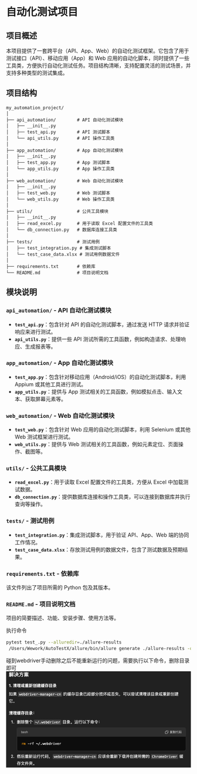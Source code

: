 # 自动化测试项目

## 项目概述

本项目提供了一套跨平台（API、App、Web）的自动化测试框架。它包含了用于测试接口（API）、移动应用（App）和 Web 应用的自动化脚本，同时提供了一些工具类，方便执行自动化测试任务。项目结构清晰，支持配置灵活的测试场景，并支持多种类型的测试集成。

## 项目结构

```plaintext
my_automation_project/
│
├── api_automation/        # API 自动化测试模块
│   ├── __init__.py
│   ├── test_api.py        # API 测试脚本
│   └── api_utils.py       # API 操作工具类
│
├── app_automation/        # App 自动化测试模块
│   ├── __init__.py
│   ├── test_app.py        # App 测试脚本
│   └── app_utils.py       # App 操作工具类
│
├── web_automation/        # Web 自动化测试模块
│   ├── __init__.py
│   ├── test_web.py        # Web 测试脚本
│   └── web_utils.py       # Web 操作工具类
│
├── utils/                 # 公共工具模块
│   ├── __init__.py
│   ├── read_excel.py      # 用于读取 Excel 配置文件的工具类
│   └── db_connection.py   # 数据库连接工具类
│
├── tests/                 # 测试用例
│   ├── test_integration.py # 集成测试脚本
│   └── test_case_data.xlsx # 测试用例数据文件
│
├── requirements.txt       # 依赖库
└── README.md              # 项目说明文档
```

## 模块说明

### `api_automation/` - API 自动化测试模块
- **`test_api.py`**：包含针对 API 的自动化测试脚本，通过发送 HTTP 请求并验证响应来进行测试。
- **`api_utils.py`**：提供一些 API 测试所需的工具函数，例如构造请求、处理响应、生成报表等。

### `app_automation/` - App 自动化测试模块
- **`test_app.py`**：包含针对移动应用（Android/iOS）的自动化测试脚本，利用 Appium 或其他工具进行测试。
- **`app_utils.py`**：提供与 App 测试相关的工具函数，例如模拟点击、输入文本、获取屏幕元素等。

### `web_automation/` - Web 自动化测试模块
- **`test_web.py`**：包含针对 Web 应用的自动化测试脚本，利用 Selenium 或其他 Web 测试框架进行测试。
- **`web_utils.py`**：提供与 Web 测试相关的工具函数，例如元素定位、页面操作、截图等。

### `utils/` - 公共工具模块
- **`read_excel.py`**：用于读取 Excel 配置文件的工具类，方便从 Excel 中加载测试数据。
- **`db_connection.py`**：提供数据库连接和操作工具类，可以连接到数据库并执行查询等操作。

### `tests/` - 测试用例
- **`test_integration.py`**：集成测试脚本，用于验证 API、App、Web 端的协同工作情况。
- **`test_case_data.xlsx`**：存放测试用例的数据文件，包含了测试数据及预期结果。

### `requirements.txt` - 依赖库
该文件列出了项目所需的 Python 包及其版本。

### `README.md` - 项目说明文档
项目的简要描述、功能、安装步骤、使用方法等。

执行命令
```bash
pytest test_.py --alluredir=./allure-results 
 /Users/Wework/AutoTestX/allure/bin/allure generate ./allure-results -o ./allure-report --clean
```



碰到webdriver手动删除之后不能重新运行的问题，需要执行以下命令，删除目录即可
![img.png](img.png)

